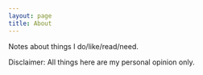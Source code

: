 ```yaml
---
layout: page
title: About
---
```


Notes about things I do/like/read/need.

Disclaimer: All things here are my personal opinion only.
